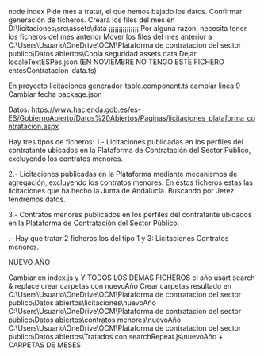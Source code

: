 node index
Pide mes a tratar, el que hemos bajado los datos.
Confirmar generación de ficheros.
Creará los files del mes en D:\licitaciones\src\assets\data
¡¡¡¡¡¡¡¡¡¡¡¡¡¡¡ Por alguna razon, necesita tener los ficheros del mes anterior
Mover los files del mes anterior a C:\Users\Usuario\OneDrive\OCM\Plataforma de contratacion del sector publico\Datos abiertos\Copia seguridad assets data
Dejar localeTextESPes.json (EN NOVIEMBRE NO TENGO ESTE FICHERO entesContratacion-data.ts)

En proyecto licitaciones generador-table.component.ts cambiar linea 9
Cambiar fecha package.json

Datos:
https://www.hacienda.gob.es/es-ES/GobiernoAbierto/Datos%20Abiertos/Paginas/licitaciones_plataforma_contratacion.aspx

Hay tres tipos de ficheros:
1.- ​Licitaciones publicadas en los perfiles del contratante ubicados en la Plataforma de Contratación del Sector Público, excluyendo los contratos menores.

2.- Licitaciones publicadas en la Plataforma mediante mecanismos de agregación, excluyendo los contratos menores.
En estos ficheros estas las licitaciones que ha hecho la Junta de Andalucía. Buscando por Jerez tendremos datos.

3.- Contratos menores publicados en los perfiles del contratante ubicados en la Plataforma de Contratación del Sector Público.

.- Hay que tratar 2 ficheros los del tipo 1 y 3:
Licitaciones
Contratos menores.

NUEVO AÑO

Cambiar en index.js y Y TODOS LOS DEMAS FICHEROS el año
usart search & replace
crear carpetas con nuevoAño
Crear carpetas resultado en
C:\Users\Usuario\OneDrive\OCM\Plataforma de contratacion del sector publico\Datos abiertos\licitaciones\nuevoAño
C:\Users\Usuario\OneDrive\OCM\Plataforma de contratacion del sector publico\Datos abiertos\contratos menores\nuevoAño
C:\Users\Usuario\OneDrive\OCM\Plataforma de contratacion del sector publico\Datos abiertos\Tratados con searchRepeat.js\nuevoAño + CARPETAS DE MESES
